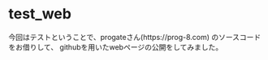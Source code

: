 # test_web
<p>今回はテストということで、progateさん(https://prog-8.com)
のソースコードをお借りして、
githubを用いたwebページの公開をしてみました。</p>
